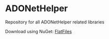 # ADONetHelper
Repository for all ADONetHelper related libraries

Download using NuGet: [FlatFiles](http://nuget.org/packages/ADONetHelper)